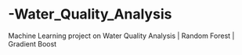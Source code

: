 # -Water_Quality_Analysis
 Machine Learning project on Water Quality Analysis | Random Forest | Gradient Boost
